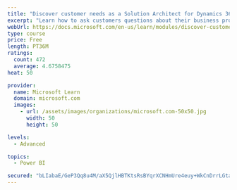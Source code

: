 ```yaml
---
title: "Discover customer needs as a Solution Architect for Dynamics 365 and Power Platform"
excerpt: "Learn how to ask customers questions about their business processes and feature requirements to create a viable solution."
webUrl: https://docs.microsoft.com/en-us/learn/modules/discover-customer-needs/
type: course
price: Free
length: PT36M
ratings:
  count: 472
  average: 4.6758475
heat: 50

provider:
  name: Microsoft Learn
  domain: microsoft.com
  images:
    - url: /assets/images/organizations/microsoft.com-50x50.jpg
      width: 50
      height: 50

levels:
  - Advanced

topics:
  - Power BI

secured: "bLIabaE/GeP3Qq8u4M/aX5QjlHBTKtsRsBYqrXCNHmUre4euy+WkCnDrrLGtaLLoFRFqgLnc/hsiUBKsZ/q7Gfp5vd8goesKWTE/edzUgpibhAWwTQp8UYsY6577UgYf9cMH9mqKSQDih/szJ+wYm3GjcYp+G2mMOyDeceo9Prj+JhiFf7RfdEcZK36X1ba/AwA1mZr2+YnIuiBsOWFCHRxrWsyDvRUZCT7A1Qgi/2Dx6cP31dmNgwiYS/oZzLTrXTjdTwo/NB/BlpWv+fawT5dGMs/mnr/r6NUEb4P0KUXg7afuDgKgEZhkUbdwsv34SA8tD453sQC9lca6gWWynqQ9OXBJhi1LUcsLqy4SOV0kMV2FcV9dxNOmDVqLE1o5Nk++VHeoV9Jv3PYNqoHonkG2+oUPt5wxbM08oqZ9Ueo=;MPqas5IgMGOLv+tXqb1Ung=="
---
```


